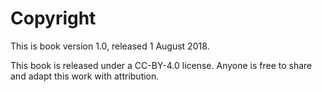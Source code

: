 
# Copyright

This is book version 1.0, released 1 August 2018.

This book is released under a CC-BY-4.0 license. Anyone is free to share and adapt this work with attribution.
